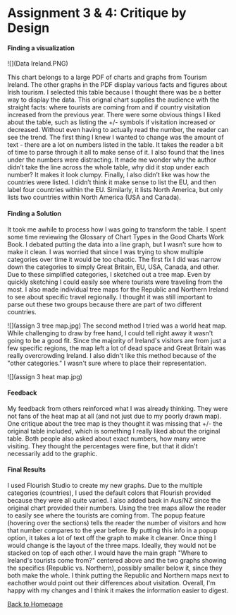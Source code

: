 # Assignment 3 & 4: Critique by Design
#### Finding a visualization
![](Data Ireland.PNG)

This chart belongs to a large PDF of charts and graphs from Tourism Ireland. The other graphs in the PDF display various facts and figures about Irish tourism. I selected this table because I thought there was be a better way to display the data. This orignal chart supplies the audience with the straight facts: where tourists are coming from and if country visitation increased from the previous year. There were some obvious things I liked about the table, such as listing the +/- symbols if visitation increased or decreased. Without even having to actually read the number, the reader can see the trend. The first thing I knew I wanted to change was the amount of text - there are a lot on numbers listed in the table. It takes the reader a bit of time to parse through it all to make sense of it. I also found that the lines under the numbers were distracting. It made me wonder why the author didn’t take the line across the whole table, why did it stop under each number? It makes it look clumpy. Finally, I also didn’t like was how the countries were listed. I didn’t think it make sense to list the EU, and then label four countries within the EU. Similarly, it lists North America, but only lists two countries within North America (USA and Canada).


#### Finding a Solution
It took me awhile to process how I was going to transform the table. I spent some time reviewing the Glossary of Chart Types in the Good Charts Work Book. I debated putting the data into a line graph, but I wasn’t sure how to make it clean. I was worried that since I was trying to show multiple categories over time it would be too chaotic. The first fix I did was narrow down the categories to simply Great Britain, EU, USA, Canada, and other. Due to these simplified categories, I sketched out a tree map. Even by quickly sketching I could easily see where tourists were traveling from the most. I also made individual tree maps for the Republic and Northern Ireland to see about specific travel regionally. I thought it was still important to parse out these two groups because there are part of two different countries.


![](assign 3 tree map.jpg)
The second method I tried was a world heat map. While challenging to draw by free hand, I could tell right away it wasn't going to be a good fit. Since the majority of Ireland's visitors are from just a few specific regions, the map left a lot of dead space and Great Britain  was really overcrowding Ireland. I also didn't like this method because of the "other categories." I wasn't sure where to place their representation.

![](assign 3 heat map.jpg)

#### Feedback
My feedback from others reinforced what I was already thinking. They were not fans of the heat map at all (and not just due to my poorly drawn map). One critique  about the tree map is they thought it was missing that +/- the original table included, which is something I really liked about the original table. Both people also asked about exact numbers, how many were visiting. They thought the percentages were fine, but that it didn't necessarily add to the graphic.

#### Final Results
I used Flourish Studio to create my new graphs. Due to the multiple categories (countries), I used the default colors that Flourish provided because they were all quite varied. I also added back in Aus/NZ since the original chart provided their numbers. Using the tree maps allow the reader to easily see where the tourists are coming from. The popup feature (hovering over the sections) tells the reader the number of visitors and how that number compares to the year before. By putting this info in a popup option, it takes a lot of text off the graph to make it cleaner. Once thing I would change is the layout of the three maps. Ideally, they would not be stacked on top of each other. I would have the main graph "Where to Ireland's tourists come from?" centered above and the two graphs showing the specifics (Republic vs. Northern), possibly smaller below it, since they both make the whole. I think putting the Republic and Northern maps next to eachother would point out their differences about visitation. Overall, I'm happy with my changes and I think it makes the information easier to digest.

<div class="flourish-embed flourish-hierarchy" data-src="visualisation/3801511" data-url="https://flo.uri.sh/visualisation/3801511/embed" aria-label=""><script src="https://public.flourish.studio/resources/embed.js"></script></div>
<div class="flourish-embed flourish-hierarchy" data-src="visualisation/3801571" data-url="https://flo.uri.sh/visualisation/3801571/embed" aria-label=""><script src="https://public.flourish.studio/resources/embed.js"></script></div>
<div class="flourish-embed flourish-hierarchy" data-src="visualisation/3801609" data-url="https://flo.uri.sh/visualisation/3801609/embed" aria-label=""><script src="https://public.flourish.studio/resources/embed.js"></script></div>


[Back to Homepage](/README.md)
